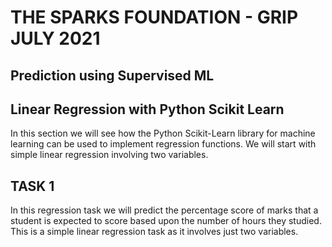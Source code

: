 # THE SPARKS FOUNDATION - GRIP JULY 2021

## Prediction using Supervised ML

## Linear Regression with Python Scikit Learn

In this section we will see how the Python Scikit-Learn library for machine learning can be used to implement regression functions. We will start with simple linear regression involving two variables.

## TASK 1

In this regression task we will predict the percentage score of marks that a student is expected to score based upon the number of hours they studied. This is a simple linear regression task as it involves just two variables.